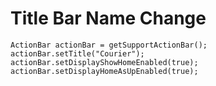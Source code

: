 # Title Bar Name Change

```
ActionBar actionBar = getSupportActionBar();
actionBar.setTitle("Courier");
actionBar.setDisplayShowHomeEnabled(true);
actionBar.setDisplayHomeAsUpEnabled(true);
```
